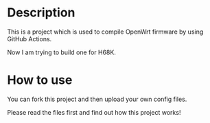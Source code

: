 # Description

This is a project which is used to compile OpenWrt firmware by using GitHub Actions.

Now I am trying to build one for H68K.

# How to use 

You can fork this project and then upload your own config files.

Please read the files first and find out how this project works!
